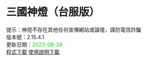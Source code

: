 # 三國神燈（台服版）
提示：神燈不存在其他任何宣傳網站或論壇，謹防電信詐騙<br>
版本號：2.15.4.1<br>
更新日期：<font color="#00dd00">2023-08-24</font><br>
[程式下載](https://pixeldrain.com/u/5xMN5sgb) [使用說明下載](https://pixeldrain.com/u/rQcYUYW5)<br>
